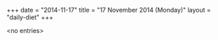 +++
date = "2014-11-17"
title = "17 November 2014 (Monday)"
layout = "daily-diet"
+++


\<no entries\>
